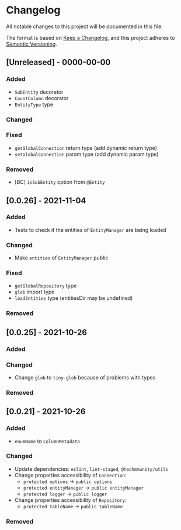 # Changelog

All notable changes to this project will be documented in this file.

The format is based on [Keep a Changelog](https://keepachangelog.com/en/1.0.0/),
and this project adheres to [Semantic Versioning](https://semver.org/spec/v2.0.0.html).

## [Unreleased] - 0000-00-00

### Added

- `SubEntity` decorator
- `CountColumn` decorator
- `EntityType` type

### Changed

### Fixed

- `getGlobalConnection` return type (add dynamic return type)
- `setGlobalConnection` param type (add dynamic param type)

### Removed

- [BC] `isSubEntity` option from `@Entity`

## [0.0.26] - 2021-11-04

### Added

- Tests to check if the entities of `EntityManager` are being loaded

### Changed

- Make `entities` of `EntityManager` public

### Fixed

- `getGlobalRepository` type
- `glob` import type
- `loadEntities` type (entitiesDir may be undefined)

### Removed

## [0.0.25] - 2021-10-26

### Added

### Changed

- Change `glob` to `tiny-glob` because of problems with types

### Removed

## [0.0.21] - 2021-10-26

### Added

- `enumName` to `ColumnMetadata`

### Changed

- Update dependencies: `eslint`, `lint-staged`, `@techmmunity/utils`
- Change properties accessibility of `Connection`:
  - `protected options` -> `public options`
  - `protected entityManager` -> `public entityManager`
  - `protected logger` -> `public logger`
- Change properties accessibility of `Repository`:
  - `protected tableName` -> `public tableName`

### Removed
